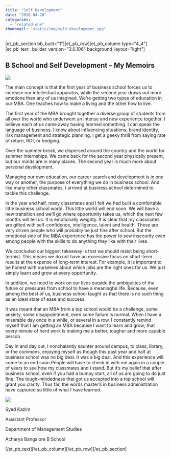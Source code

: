 ```yaml
---
title: "Self Development"
date: "2018-04-28"
categories: 
  - "related-one"
thumbnail: "static/img/self-development.jpg"
---
```


\[et\_pb\_section bb\_built="1"\]\[et\_pb\_row\]\[et\_pb\_column type="4\_4"\]\[et\_pb\_text \_builder\_version="3.0.106" background\_layout="light"\]

## **B School and Self Development – My Memoirs**

![](images/self-development-300x140.jpg)

The main concept is that the first year of business school forces us to increase our intellectual apparatus, while the second year draws out more emotions than any of us imagined. We’re getting two types of education in our MBA. One teaches how to make a living and the other how to live.

The first year of the MBA brought together a diverse group of students from all over the world who underwent an intense and new experience together. I believe each of us came away having learned something. I can speak the language of business. I know about influencing situations, brand identity, risk management and strategic planning. I get a geeky thrill from saying rate of return, ROI, or hedging.

Over the summer break, we dispersed around the country and the world for summer internships. We came back for the second year physically present, but our minds are in many places. The second year is much more about personal development.

Managing our own education, our career search and development is in one way or another, the purpose of everything we do in business school. And like many other classmates, I arrived at business school determined to tackle this challenge.

In the year and half, many classmates and I felt we had built a comfortable little business school world. This little world will end soon. We will have a new transition and we’ll go where opportunity takes us, which the next few months will tell us. It is emotionally weighty. It is clear that my classmates are gifted with self-confidence, intelligence, talent and health. These are very driven people who will probably be just fine after school. But the emotional side of the [MBA](http://www.ft.com/mba) experience has the power to sew insecurity even among people with the skills to do anything they like with their lives.

We concluded our biggest takeaway is that we should resist being short-termist. This means we do not have an excessive focus on short-term results at the expense of long-term interest. For example, it is important to be honest with ourselves about which jobs are the right ones for us. We just simply learn and grow at every opportunity.

In addition, we need to work on our lives outside the ambiguities of the future or pressures from school to have a meaningful life. Because, even among the best of us, business school taught us that there is no such thing as an ideal state of ease and success.

It was meant that an MBA from a top school would be a challenge, some anxiety, some disappointment, even some failure is normal. When I have a miserable day once in a while, or several in a row, I constantly remind myself that I am getting an MBA because I want to learn and grow; that every minute of hard work is making me a better, tougher and more capable person.

Day in and day out, I nonchalantly saunter around campus, to class, library, or the commons, enjoying myself as though this past year and half at business school was no big deal. It was a big deal. And this experience will come to an end soon.People will have to check in with me again in a couple of years to see how my classmates and I stand. But it’s my belief that after business school, even if you had a bumpy start, all of us are going to do just fine. The tough-mindedness that got us accepted into a top school will grant you clarity. Thus far, the words master’s in business administration have captured so little of what I have learned.

![](images/Syed.jpg)

Syed Kazim

Assistant Professor

Department of Management Studies

Acharya Bangalore B School

\[/et\_pb\_text\]\[/et\_pb\_column\]\[/et\_pb\_row\]\[/et\_pb\_section\]
